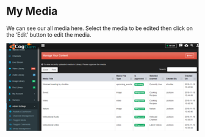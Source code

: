 # My Media

We can see our all media here. Select the media to be edited then click on the ‘Edit’ button to edit the media.

![](../.gitbook/assets/image%20%2891%29.png)

